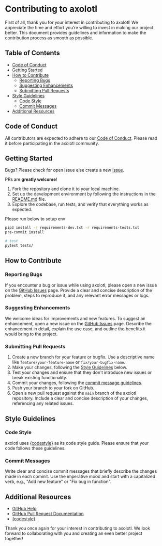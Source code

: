 # Contributing to axolotl

First of all, thank you for your interest in contributing to axolotl! We appreciate the time and effort you're willing to invest in making our project better. This document provides guidelines and information to make the contribution process as smooth as possible.

## Table of Contents

- [Code of Conduct](#code-of-conduct)
- [Getting Started](#getting-started)
- [How to Contribute](#how-to-contribute)
  - [Reporting Bugs](#reporting-bugs)
  - [Suggesting Enhancements](#suggesting-enhancements)
  - [Submitting Pull Requests](#submitting-pull-requests)
- [Style Guidelines](#style-guidelines)
  - [Code Style](#code-style)
  - [Commit Messages](#commit-messages)
- [Additional Resources](#additional-resources)

## Code of Conduct

All contributors are expected to adhere to our [Code of Conduct](CODE_OF_CONDUCT.md). Please read it before participating in the axolotl community.

## Getting Started

Bugs? Please check for open issue else create a new [Issue](https://github.com/axolotl-ai-cloud/axolotl/issues/new).

PRs are **greatly welcome**!

1. Fork the repository and clone it to your local machine.
2. Set up the development environment by following the instructions in the [README.md](https://github.com/axolotl-ai-cloud/axolotl/tree/main/README.md) file.
3. Explore the codebase, run tests, and verify that everything works as expected.

Please run below to setup env
```bash
pip3 install -r requirements-dev.txt -r requirements-tests.txt
pre-commit install

# test
pytest tests/
```

## How to Contribute

### Reporting Bugs

If you encounter a bug or issue while using axolotl, please open a new issue on the [GitHub Issues](https://github.com/axolotl-ai-cloud/axolotl/issues) page. Provide a clear and concise description of the problem, steps to reproduce it, and any relevant error messages or logs.

### Suggesting Enhancements

We welcome ideas for improvements and new features. To suggest an enhancement, open a new issue on the [GitHub Issues](https://github.com/axolotl-ai-cloud/axolotl/issues) page. Describe the enhancement in detail, explain the use case, and outline the benefits it would bring to the project.

### Submitting Pull Requests

1. Create a new branch for your feature or bugfix. Use a descriptive name like `feature/your-feature-name` or `fix/your-bugfix-name`.
2. Make your changes, following the [Style Guidelines](#style-guidelines) below.
3. Test your changes and ensure that they don't introduce new issues or break existing functionality.
4. Commit your changes, following the [commit message guidelines](#commit-messages).
5. Push your branch to your fork on GitHub.
6. Open a new pull request against the `main` branch of the axolotl repository. Include a clear and concise description of your changes, referencing any related issues.

## Style Guidelines

### Code Style

axolotl uses [{codestyle}]({URLofCodestyle}) as its code style guide. Please ensure that your code follows these guidelines.

### Commit Messages

Write clear and concise commit messages that briefly describe the changes made in each commit. Use the imperative mood and start with a capitalized verb, e.g., "Add new feature" or "Fix bug in function".

## Additional Resources

- [GitHub Help](https://help.github.com/)
- [GitHub Pull Request Documentation](https://docs.github.com/en/github/collaborating-with-issues-and-pull-requests)
- [{codestyle}]({URLofCodestyle})

Thank you once again for your interest in contributing to axolotl. We look forward to collaborating with you and creating an even better project together!
